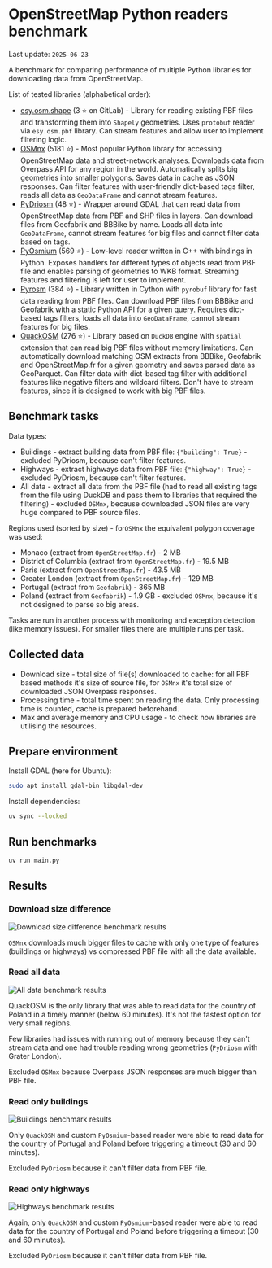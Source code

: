 # OpenStreetMap Python readers benchmark

Last update: `2025-06-23`

A benchmark for comparing performance of multiple Python libraries for downloading data from OpenStreetMap.

List of tested libraries (alphabetical order):

- [esy.osm.shape](https://gitlab.com/dlr-ve-esy/esy-osm-shape) (3 ⭐ on GitLab) - Library for reading existing PBF files and transforming them into `Shapely` geometries. Uses `protobuf` reader via `esy.osm.pbf` library. Can stream features and allow user to implement filtering logic.
- [OSMnx](https://github.com/gboeing/osmnx) (5181 ⭐) - Most popular Python library for accessing OpenStreetMap data and street-network analyses. Downloads data from Overpass API for any region in the world. Automatically splits big geometries into smaller polygons. Saves data in cache as JSON responses. Can filter features with user-friendly dict-based tags filter, reads all data as `GeoDataFrame` and cannot stream features.
- [PyDriosm](https://github.com/mikeqfu/pydriosm) (48 ⭐) - Wrapper around GDAL that can read data from OpenStreetMap data from PBF and SHP files in layers. Can download files from Geofabrik and BBBike by name. Loads all data into `GeoDataFrame`, cannot stream features for big files and cannot filter data based on tags.
- [PyOsmium](https://github.com/osmcode/pyosmium) (569 ⭐) - Low-level reader written in C++ with bindings in Python. Exposes handlers for different types of objects read from PBF file and enables parsing of geometries to WKB format. Streaming features and filtering is left for user to implement.
- [Pyrosm](https://github.com/pyrosm/pyrosm) (384 ⭐) - Library written in Cython with `pyrobuf` library for fast data reading from PBF files. Can download PBF files from BBBike and Geofabrik with a static Python API for a given query. Requires dict-based tags filters, loads all data into `GeoDataFrame`, cannot stream features for big files.
- [QuackOSM](https://github.com/kraina-ai/quackosm) (276 ⭐) - Library based on `DuckDB` engine with `spatial` extension that can read big PBF files without memory limitations. Can automatically download matching OSM extracts from BBBike, Geofabrik and OpenStreetMap.fr for a given geometry and saves parsed data as GeoParquet. Can filter data with dict-based tag filter with additional features like negative filters and wildcard filters. Don't have to stream features, since it is designed to work with big PBF files.

## Benchmark tasks

Data types:
- Buildings - extract building data from PBF file: `{"building": True}` - excluded PyDriosm, because can't filter features.
- Highways - extract highways data from PBF file: `{"highway": True}` - excluded PyDriosm, because can't filter features.
- All data - extract all data from the PBF file (had to read all existing tags from the file using DuckDB and pass them to libraries that required the filtering) - excluded `OSMnx`, because downloaded JSON files are very huge compared to PBF source files.

Regions used (sorted by size) - for`OSMnx` the equivalent polygon coverage was used:
- Monaco (extract from `OpenStreetMap.fr`) - 2 MB
- District of Columbia (extract from `OpenStreetMap.fr`) - 19.5 MB
- Paris (extract from `OpenStreetMap.fr`) - 43.5 MB
- Greater London (extract from `OpenStreetMap.fr`) - 129 MB
- Portugal (extract from `Geofabrik`) - 365 MB
- Poland (extract from `Geofabrik`) - 1.9 GB - excluded `OSMnx`, because it's not designed to parse so big areas.

Tasks are run in another process with monitoring and exception detection (like memory issues). For smaller files there are multiple runs per task.

## Collected data

- Download size - total size of file(s) downloaded to cache: for all PBF based methods it's size of source file, for `OSMnx` it's total size of downloaded JSON Overpass responses.
- Processing time - total time spent on reading the data. Only processing time is counted, cache is prepared beforehand.
- Max and average memory and CPU usage - to check how libraries are utilising the resources.

## Prepare environment

Install GDAL (here for Ubuntu):
```bash
sudo apt install gdal-bin libgdal-dev
```

Install dependencies:
```bash
uv sync --locked
```

## Run benchmarks
```bash
uv run main.py
```

## Results

### Download size difference

![Download size difference benchmark results](data_download_difference.png)

`OSMnx` downloads much bigger files to cache with only one type of features (buildings or highways) vs compressed PBF file with all the data available.

### Read all data

![All data benchmark results](benchmarking_all_data.png)

QuackOSM is the only library that was able to read data for the country of Poland in a timely manner (below 60 minutes). It's not the fastest option for very small regions.

Few libraries had issues with running out of memory because they can't stream data and one had trouble reading wrong geometries (`PyDriosm` with Grater London).

Excluded `OSMnx` because Overpass JSON responses are much bigger than PBF file.

### Read only buildings

![Buildings benchmark results](benchmarking_buildings.png)

Only `QuackOSM` and custom `PyOsmium`-based reader were able to read data for the country of Portugal and Poland before triggering a timeout (30 and 60 minutes).

Excluded `PyDriosm` because it can't filter data from PBF file.

### Read only highways

![Highways benchmark results](benchmarking_highways.png)

Again, only `QuackOSM` and custom `PyOsmium`-based reader were able to read data for the country of Portugal and Poland before triggering a timeout (30 and 60 minutes).

Excluded `PyDriosm` because it can't filter data from PBF file.
